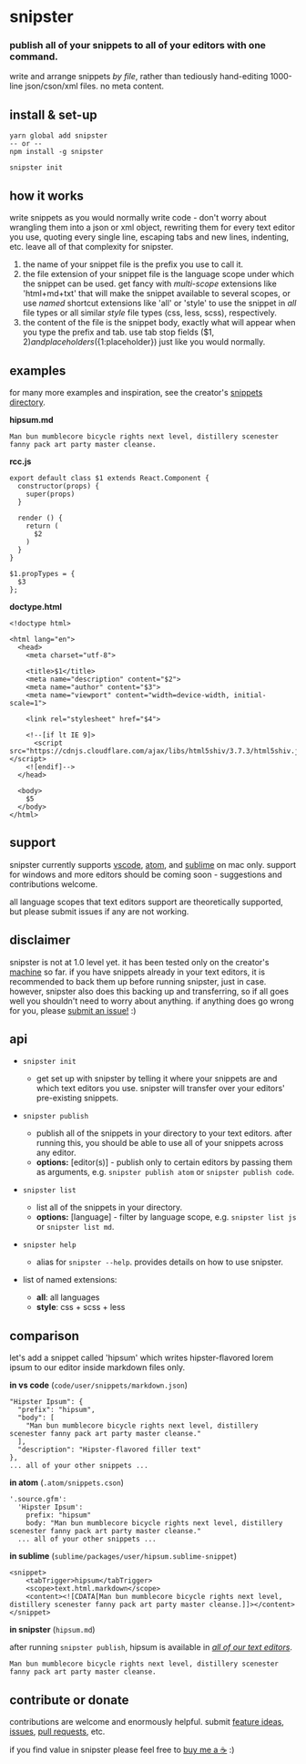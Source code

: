 # snipster

### publish all of your snippets to all of your editors with one command.

write and arrange snippets *by file*, rather than tediously hand-editing 1000-line json/cson/xml files. no meta content.

## install & set-up
```
yarn global add snipster
-- or --
npm install -g snipster

snipster init
```

## how it works
write snippets as you would normally write code - don't worry about wrangling them into a json or xml object, rewriting them for every text editor you use, quoting every single line, escaping tabs and new lines, indenting, etc. leave all of that complexity for snipster.

1. the name of your snippet file is the prefix you use to call it.
2. the file extension of your snippet file is the language scope under which the snippet can be used. get fancy with *multi-scope* extensions like 'html+md+txt' that will make the snippet available to several scopes, or use *named* shortcut extensions like 'all' or 'style' to use the snippet in *all* file types or all similar *style* file types (css, less, scss), respectively.
3. the content of the file is the snippet body, exactly what will appear when you type the prefix and tab. use tab stop fields ($1, $2) and placeholders (${1:placeholder}) just like you would normally.

## examples
for many more examples and inspiration, see the creator's [snippets directory](https://github.com/jhanstra/dotfiles/tree/master/snippets).

**hipsum.md**
```
Man bun mumblecore bicycle rights next level, distillery scenester fanny pack art party master cleanse.
```

**rcc.js**
```
export default class $1 extends React.Component {
  constructor(props) {
    super(props)
  }

  render () {
    return (
      $2
    )
  }
}

$1.propTypes = {
  $3
};
```

**doctype.html**
```
<!doctype html>

<html lang="en">
  <head>
    <meta charset="utf-8">

    <title>$1</title>
    <meta name="description" content="$2">
    <meta name="author" content="$3">
    <meta name="viewport" content="width=device-width, initial-scale=1">

    <link rel="stylesheet" href="$4">

    <!--[if lt IE 9]>
      <script src="https://cdnjs.cloudflare.com/ajax/libs/html5shiv/3.7.3/html5shiv.js"></script>
    <![endif]-->
  </head>

  <body>
    $5
  </body>
</html>
```

## support
snipster currently supports [vscode](https://code.visualstudio.com/), [atom](https://atom.io/), and [sublime](https://www.sublimetext.com/) on mac only. support for windows and more editors should be coming soon - suggestions and contributions welcome. 

all language scopes that text editors support are theoretically supported, but please submit issues if any are not working.

## disclaimer
snipster is not at 1.0 level yet. it has been tested only on the creator's [machine](http://i.memecaptain.com/gend_images/fAu8Pg.png) so far. if you have snippets already in your text editors, it is recommended to back them up before running snipster, just in case. however, snipster also does this backing up and transferring, so if all goes well you shouldn't need to worry about anything. if anything does go wrong for you, please [submit an issue!](https://github.com/jhanstra/snipster/issues/new) :)

<!--## benefits
- **write once.** write your snippet once, publish to all of your text editors
- **easy to write.** just write the snippet, don't write a JSON object
- **easily manage scope.** -->

## api
- `snipster init`
  - get set up with snipster by telling it where your snippets are and which text editors you use. snipster will transfer over your editors' pre-existing snippets.

- `snipster publish`
  - publish all of the snippets in your directory to your text editors. after running this, you should be able to use all of your snippets across any editor.
  - **options:** [editor(s)] - publish only to certain editors by passing them as arguments, e.g. `snipster publish atom` or `snipster publish code`.

- `snipster list`
  - list all of the snippets in your directory.
  - **options:** [language] - filter by language scope, e.g. `snipster list js` or `snipster list md`.

- `snipster help`
  - alias for `snipster --help`. provides details on how to use snipster.

- list of named extensions:
  - **all**: all languages
  - **style**: css + scss + less

## comparison
let's add a snippet called 'hipsum' which writes hipster-flavored lorem ipsum to our editor inside markdown files only.

**in vs code** (`code/user/snippets/markdown.json`)
```
"Hipster Ipsum": {
  "prefix": "hipsum",
  "body": [
    "Man bun mumblecore bicycle rights next level, distillery scenester fanny pack art party master cleanse."
  ],
  "description": "Hipster-flavored filler text"
},
... all of your other snippets ...
```

**in atom** (`.atom/snippets.cson`)
```
'.source.gfm':
  'Hipster Ipsum':
    prefix: "hipsum"
    body: "Man bun mumblecore bicycle rights next level, distillery scenester fanny pack art party master cleanse."
  ... all of your other snippets ...
```

**in sublime** (`sublime/packages/user/hipsum.sublime-snippet`)
```
<snippet>
	<tabTrigger>hipsum</tabTrigger>
	<scope>text.html.markdown</scope>
	<content><![CDATA[Man bun mumblecore bicycle rights next level, distillery scenester fanny pack art party master cleanse.]]></content>
</snippet>

```

**in snipster** (`hipsum.md`)

after running `snipster publish`, hipsum is available in *[all of our text editors](https://giphy.com/search/mind-blown)*.

```
Man bun mumblecore bicycle rights next level, distillery scenester fanny pack art party master cleanse.
```

## contribute or donate
contributions are welcome and enormously helpful. submit [feature ideas](https://github.com/jhanstra/snipster/projects/1), [issues](https://github.com/jhanstra/snipster/issues/new), [pull requests](https://github.com/jhanstra/snipster/pulls), etc. 

if you find value in snipster please feel free to [buy me a ☕](https://www.paypal.me/jhanstra/4) :)